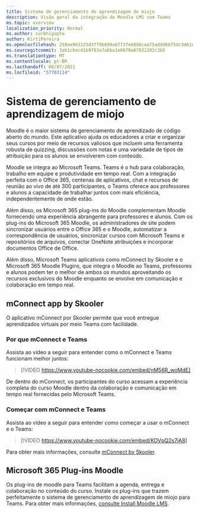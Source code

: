 ```yaml
---
title: Sistema de gerenciamento de aprendizagem de miojo
description: Visão geral da integração do Moodle LMS com Teams
ms.topic: overview
localization_priority: Normal
ms.author: surbhigupta
author: KirtiPereira
ms.openlocfilehash: 258ee963225d3ff9b699a8772fe689bcaa75addd66f5dc3d61ec4b73dcefc746
ms.sourcegitcommit: 3ab1cbec41b9783a7abba1e0870a67831282c3b5
ms.translationtype: MT
ms.contentlocale: pt-BR
ms.lasthandoff: 08/07/2021
ms.locfileid: "57703114"
---
```

# <a name="moodle-learning-management-system"></a>Sistema de gerenciamento de aprendizagem de miojo

Moodle é o maior sistema de gerenciamento de aprendizado de código aberto do mundo. Este aplicativo ajuda os educadores a criar e organizar seus cursos por meio de recursos valiosos que incluem uma ferramenta robusta de quizzing, discussões com notas e uma variedade de tipos de atribuição para os alunos se envolverem com conteúdo.  
 
Moodle se integra ao Microsoft Teams. Teams é o hub para colaboração, trabalho em equipe e produtividade em tempo real. Com a integração perfeita com o Office 365, centenas de aplicativos, chat e recursos de reunião ao vivo de até 300 participantes, o Teams oferece aos professores e alunos a capacidade de trabalhar juntos com mais eficiência, independentemente de onde estão. 
 
Além disso, os Microsoft 365 plug-ins do Moodle complementam Moodle fornecendo uma experiência abrangente para professores e alunos. Com os plug-ins do Microsoft 365 Moodle, os administradores de site podem sincronizar usuários entre o Office 365 e o Moodle, automatizar a correspondência de usuários, sincronizar cursos com Microsoft Teams e repositórios de arquivos, conectar OneNote atribuições e incorporar documentos Office de Office.  
 
Além disso, Microsoft Teams aplicativos como mConnect by Skooler e o Microsoft 365 Moodle Plugins, que integra o Moodle ao Teams, professores e alunos podem ter o melhor de ambos os mundos aproveitando os recursos exclusivos do Moodle enquanto se envolve em comunicação e colaboração em tempo real.

## <a name="mconnect-app-by-skooler"></a>mConnect app by Skooler

O aplicativo mConnect por Skooler permite que você entregue aprendizados virtuais por meio Teams com facilidade.

### <a name="why-mconnect-and-teams"></a>Por que mConnect e Teams

Assista ao vídeo a seguir para entender como o mConnect e Teams funcionam melhor juntos:

> [!VIDEO https://www.youtube-nocookie.com/embed/nM56R_woMdE]

De dentro do mConnect, os participantes do curso acessam a experiência completa do curso Moodle dentro da colaboração e comunicação em tempo real fornecidas pelo Microsoft Teams.

### <a name="get-started-with-mconnect-and-teams"></a>Começar com mConnect e Teams

Assista ao vídeo a seguir para entender como começar a usar o mConnect e o Teams:

> [!VIDEO https://www.youtube-nocookie.com/embed/KOVpQ2s7iA8]

Para obter mais informações, consulte [mConnect by Skooler](https://skooler.com/mconnect/how-to/).

## <a name="microsoft-365-moodle-plugins"></a>Microsoft 365 Plug-ins Moodle

Os plug-ins de moodle para Teams facilitam a agenda, entrega e colaboração no conteúdo do curso. Instale os plug-ins que trazem perfeitamente o sistema de gerenciamento de aprendizagem de miojo para Teams. Para obter mais informações, [consulte Install Moodle LMS](moodleInstructions.md).

